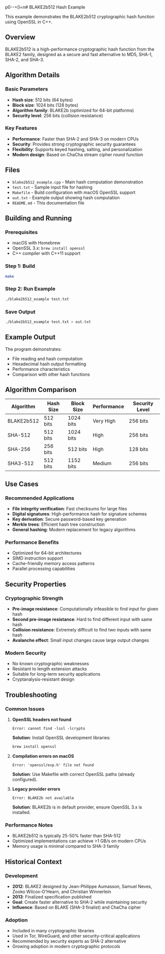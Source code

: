 p0--=[l=n# BLAKE2b512 Hash Example

This example demonstrates the BLAKE2b512 cryptographic hash function using OpenSSL in C++.

## Overview

BLAKE2b512 is a high-performance cryptographic hash function from the BLAKE2 family, designed as a secure and fast alternative to MD5, SHA-1, SHA-2, and SHA-3.

## Algorithm Details

### Basic Parameters
- **Hash size**: 512 bits (64 bytes)
- **Block size**: 1024 bits (128 bytes)
- **Algorithm family**: BLAKE2b (optimized for 64-bit platforms)
- **Security level**: 256 bits (collision resistance)

### Key Features
- **Performance**: Faster than SHA-2 and SHA-3 on modern CPUs
- **Security**: Provides strong cryptographic security guarantees
- **Flexibility**: Supports keyed hashing, salting, and personalization
- **Modern design**: Based on ChaCha stream cipher round function

## Files

- `blake2b512_example.cpp` - Main hash computation demonstration
- `test.txt` - Sample input file for hashing
- `Makefile` - Build configuration with macOS OpenSSL support
- `out.txt` - Example output showing hash computation
- `README.md` - This documentation file

## Building and Running

### Prerequisites
- macOS with Homebrew
- OpenSSL 3.x: `brew install openssl`
- C++ compiler with C++11 support

### Step 1: Build
```bash
make
```

### Step 2: Run Example
```bash
./blake2b512_example test.txt
```

### Save Output
```bash
./blake2b512_example test.txt > out.txt
```

## Example Output

The program demonstrates:
- File reading and hash computation
- Hexadecimal hash output formatting
- Performance characteristics
- Comparison with other hash functions

## Algorithm Comparison

| Algorithm | Hash Size | Block Size | Performance | Security Level |
|-----------|-----------|------------|-------------|----------------|
| BLAKE2b512| 512 bits  | 1024 bits  | Very High   | 256 bits      |
| SHA-512   | 512 bits  | 1024 bits  | High        | 256 bits      |
| SHA-256   | 256 bits  | 512 bits   | High        | 128 bits      |
| SHA3-512  | 512 bits  | 1152 bits  | Medium      | 256 bits      |

## Use Cases

### Recommended Applications
- **File integrity verification**: Fast checksums for large files
- **Digital signatures**: High-performance hash for signature schemes
- **Key derivation**: Secure password-based key generation
- **Merkle trees**: Efficient hash tree construction
- **General hashing**: Modern replacement for legacy algorithms

### Performance Benefits
- Optimized for 64-bit architectures
- SIMD instruction support
- Cache-friendly memory access patterns
- Parallel processing capabilities

## Security Properties

### Cryptographic Strength
- **Pre-image resistance**: Computationally infeasible to find input for given hash
- **Second pre-image resistance**: Hard to find different input with same hash
- **Collision resistance**: Extremely difficult to find two inputs with same hash
- **Avalanche effect**: Small input changes cause large output changes

### Modern Security
- No known cryptographic weaknesses
- Resistant to length extension attacks
- Suitable for long-term security applications
- Cryptanalysis-resistant design

## Troubleshooting

### Common Issues

1. **OpenSSL headers not found**
   ```
   Error: cannot find -lssl -lcrypto
   ```
   **Solution**: Install OpenSSL development libraries:
   ```bash
   brew install openssl
   ```

2. **Compilation errors on macOS**
   ```
   Error: 'openssl/evp.h' file not found
   ```
   **Solution**: Use Makefile with correct OpenSSL paths (already configured).

3. **Legacy provider errors**
   ```
   Error: BLAKE2b not available
   ```
   **Solution**: BLAKE2b is in default provider, ensure OpenSSL 3.x is installed.

### Performance Notes
- BLAKE2b512 is typically 25-50% faster than SHA-512
- Optimized implementations can achieve >1 GB/s on modern CPUs
- Memory usage is minimal compared to SHA-3 family

## Historical Context

### Development
- **2012**: BLAKE2 designed by Jean-Philippe Aumasson, Samuel Neves, Zooko Wilcox-O'Hearn, and Christian Winnerlein
- **2013**: Finalized specification published
- **Goal**: Create faster alternative to SHA-2 while maintaining security
- **Influence**: Based on BLAKE (SHA-3 finalist) and ChaCha cipher

### Adoption
- Included in many cryptographic libraries
- Used in Tor, WireGuard, and other security-critical applications
- Recommended by security experts as SHA-2 alternative
- Growing adoption in modern cryptographic protocols
